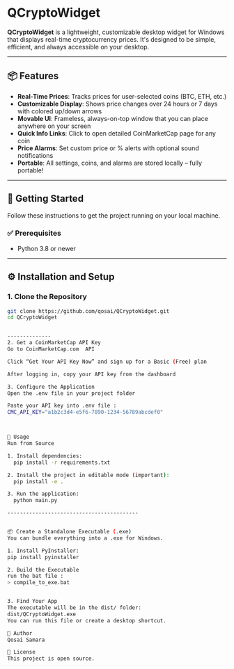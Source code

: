 # QCryptoWidget

**QCryptoWidget** is a lightweight, customizable desktop widget for Windows that displays real-time cryptocurrency prices. It's designed to be simple, efficient, and always accessible on your desktop.

---

## 📦 Features

- **Real-Time Prices**: Tracks prices for user-selected coins (BTC, ETH, etc.)
- **Customizable Display**: Shows price changes over 24 hours or 7 days with colored up/down arrows
- **Movable UI**: Frameless, always-on-top window that you can place anywhere on your screen
- **Quick Info Links**: Click to open detailed CoinMarketCap page for any coin
- **Price Alarms**: Set custom price or % alerts with optional sound notifications
- **Portable**: All settings, coins, and alarms are stored locally – fully portable!

---

## 🚀 Getting Started

Follow these instructions to get the project running on your local machine.

### ✅ Prerequisites

- Python 3.8 or newer

---

## ⚙️ Installation and Setup

### 1. Clone the Repository

```bash
git clone https://github.com/qosai/QCryptoWidget.git
cd QCryptoWidget


--------------
2. Get a CoinMarketCap API Key
Go to CoinMarketCap.com  API

Click “Get Your API Key Now” and sign up for a Basic (Free) plan

After logging in, copy your API key from the dashboard

3. Configure the Application
Open the .env file in your project folder

Paste your API key into .env file :
CMC_API_KEY="a1b2c3d4-e5f6-7890-1234-56789abcdef0"



🧪 Usage
Run from Source

1. Install dependencies:
  pip install -r requirements.txt

2. Install the project in editable mode (important):
  pip install -e .

3. Run the application:
  python main.py

------------------------------------------


📦 Create a Standalone Executable (.exe)
You can bundle everything into a .exe for Windows.

1. Install PyInstaller:
pip install pyinstaller

2. Build the Executable
run the bat file : 
> compile_to_exe.bat


3. Find Your App
The executable will be in the dist/ folder:
dist/QCryptoWidget.exe
You can run this file or create a desktop shortcut.

👤 Author
Qosai Samara

📝 License
This project is open source.
